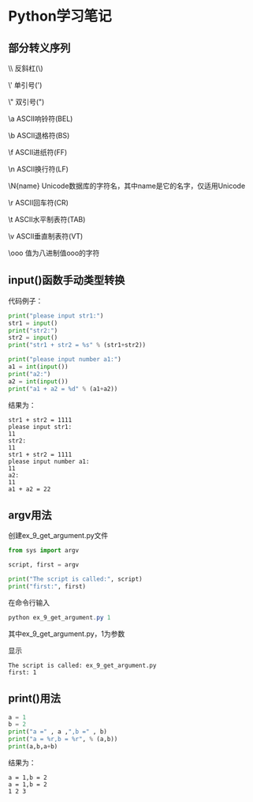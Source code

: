 # Python学习笔记

## 部分转义序列

\\\            反斜杠(\\)

\\'            单引号(')

\\"            双引号(")

\\a            ASCII响铃符(BEL)

\\b            ASCII退格符(BS)

\\f            ASCII进纸符(FF)

\\n            ASCII换行符(LF)

\\N{name}      Unicode数据库的字符名，其中name是它的名字，仅适用Unicode

\\r            ASCII回车符(CR)

\\t            ASCII水平制表符(TAB)

\\v            ASCII垂直制表符(VT)

\\ooo          值为八进制值ooo的字符

## input()函数手动类型转换

代码例子：

```python
print("please input str1:")
str1 = input()
print("str2:")
str2 = input()
print("str1 + str2 = %s" % (str1+str2))

print("please input number a1:")
a1 = int(input())
print("a2:")
a2 = int(input())
print("a1 + a2 = %d" % (a1+a2))
```

结果为：

```
str1 + str2 = 1111
please input str1:
11
str2:
11
str1 + str2 = 1111
please input number a1:
11
a2:
11
a1 + a2 = 22
```


## argv用法

创建ex\_9\_get\_argument.py文件
```python
from sys import argv

script, first = argv

print("The script is called:", script)
print("first:", first)
```

在命令行输入

```powershell
python ex_9_get_argument.py 1
```

其中ex\_9\_get\_argument.py，1为参数

显示

```
The script is called: ex_9_get_argument.py
first: 1
```

## print()用法

```python
a = 1
b = 2
print("a =" , a ,",b =" , b)
print("a = %r,b = %r", % (a,b))
print(a,b,a+b)
```

结果为：

```
a = 1,b = 2
a = 1,b = 2
1 2 3
```